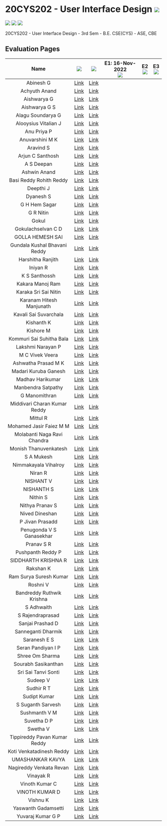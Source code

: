 # 20CYS202 - User Interface Design ![](https://img.shields.io/badge/-Live-brightgreen)
![](https://img.shields.io/badge/Batch-21CYS-lightgreen) ![](https://img.shields.io/badge/UG-blue) ![](https://img.shields.io/badge/Subject-UID-blue)

20CYS202  - User Interface Design - 3rd Sem - B.E. CSE(CYS) - ASE, CBE

## Evaluation Pages

 | Name | ![](https://img.shields.io/badge/-Personal_Website-purple) | ![](https://img.shields.io/badge/-Anokha-blueviolet)  | E1: 16-Nov-2022 <br/> ![](https://img.shields.io/badge/-Personal_Website-purple) |      E2 <br/> ![](https://img.shields.io/badge/-Anokha-blueviolet) |    E3 <br/> ![](https://img.shields.io/badge/-Anokha-blueviolet) |  
 |:----:|:----------------:|:------:|:---------------:|:---------:|:--------:|
 | Abinesh G | [Link](https:\\abi-008.github.io/20CYS202-UID/personal_website) | [Link](https:\\abi-008.github.io/20CYS202-UID/anokha) |  |  | |
 | Achyuth Anand | [Link](https:\\achyuth03.github.io/20CYS202-UID/personal_website) | [Link](https:\\achyuth03.github.io/20CYS202-UID/anokha) |  |  | |
 | Aishwarya G | [Link](https:\\aishwarya2004g.github.io/20CYS202-UID/personal_website) | [Link](https:\\aishwarya2004g.github.io/20CYS202-UID/anokha) |   |  | |
 | Aishwarya G S | [Link](https:\\aishwaryags2004.github.io/20CYS202-UID/personal_website) | [Link](https:\\aishwaryags2004.github.io/20CYS202-UID/anokha) |   |  | |
 | Alagu Soundarya G | [Link](https:\\alagusoundarya.github.io/20CYS202-UID/personal_website) | [Link](https:\\alagusoundarya.github.io/20CYS202-UID/anokha) |   |  | |
 | Alooysius Vitalian J | [Link](https:\\vitalian2021.github.io/20CYS202-UID/personal_website) | [Link](https:\\vitalian2021.github.io/20CYS202-UID/anokha) |  |  | |
 | Anu Priya P | [Link](https:\\ria191919.github.io/20CYS202-UID/personal_website) | [Link](https:\\ria191919.github.io/20CYS202-UID/anokha) |  |  | |
 | Anuvarshini M K | [Link](https:\\anuvarshini09.github.io/20CYS202-UID/personal_website) | [Link](https:\\anuvarshini09.github.io/20CYS202-UID/anokha) |  |  | |
 | Aravind S | [Link](https:\\aravind0347.github.io/20CYS202-UID/personal_website) | [Link](https:\\aravind0347.github.io/20CYS202-UID/anokha) |  |  | |
 | Arjun C Santhosh | [Link](https:\\arjun013H.github.io/20CYS202-UID/personal_website) | [Link](https:\\arjun013H.github.io/20CYS202-UID/anokha) |  |  | |
 | A S Deepan | [Link](https:\\infamousdegen.github.io/20CYS202-UID/personal_website) | [Link](https:\\infamousdegen.github.io/20CYS202-UID/anokha) |  |  | |
 | Ashwin Anand | [Link](https:\\ashuvwxyz.github.io/20CYS202-UID/personal_website) | [Link](https:\\ashuvwxyz.github.io/20CYS202-UID/anokha) |  |  | |
 | Basi Reddy Rohith Reddy | [Link](https:\\basireddyrohithreddy1.github.io/20CYS202-UID/personal_website) | [Link](https:\\basireddyrohithreddy1.github.io/20CYS202-UID/anokha) |  |  | |
 | Deepthi J | [Link](https:\\deepthi-03.github.io/20CYS202-UID/personal_website) | [Link](https:\\deepthi-03.github.io/20CYS202-UID/anokha) |  |  | |
 | Dyanesh S | [Link](https:\\dyanesh003.github.io/20CYS202-UID/personal_website) | [Link](https:\\dyanesh003.github.io/20CYS202-UID/anokha) |  |  | |
 | G H Hem Sagar | [Link](https:\\hemsagar11.github.io/20CYS202-UID/personal_website) | [Link](https:\\hemsagar11.github.io/20CYS202-UID/anokha) |  |  | |
 | G R Nitin | [Link](https:\\nitin-gr.github.io/20CYS202-UID/personal_website) | [Link](https:\\nitin-gr.github.io/20CYS202-UID/anokha) |  |  | |
 | Gokul | [Link](https:\\gokul2003g.github.io/20CYS202-UID/personal_website) | [Link](https:\\gokul2003g.github.io/20CYS202-UID/anokha) |  |  | |
 | Gokulachselvan C D | [Link](https:\\Gokulachselvan.github.io/20CYS202-UID/personal_website) | [Link](https:\\Gokulachselvan.github.io/20CYS202-UID/anokha) |  |  | |
 | GOLLA HEMESH SAI | [Link](https:\\hemesh66584.github.io/20CYS202-UID/personal_website) | [Link](https:\\hemesh66584.github.io/20CYS202-UID/anokha) |  |  | |
 | Gundala Kushal Bhavani Reddy | [Link](https:\\kusha93810.github.io/20CYS202-UID/personal_website) | [Link](https:\\kusha93810.github.io/20CYS202-UID/anokha) |  |  | |
 | Harshitha Ranjith | [Link](https:\\harshitharanjith.github.io/20CYS202-UID/personal_website) | [Link](https:\\harshitharanjith.github.io/20CYS202-UID/anokha) |  |  | |
 | Iniyan R | [Link](https:\\iniyan2003r.github.io/20CYS202-UID/personal_website) | [Link](https:\\iniyan2003r.github.io/20CYS202-UID/anokha) |  |  | |
 | K S Santhossh | [Link](https:\\santhossh5.github.io/20CYS202-UID/personal_website) | [Link](https:\\santhossh5.github.io/20CYS202-UID/anokha) |  |  | |
 | Kakara Manoj Ram | [Link](https:\\manojram8.github.io/20CYS202-UID/personal_website) | [Link](https:\\manojram8.github.io/20CYS202-UID/anokha) |  |  | |
 | Karaka Sri Sai Nitin | [Link](https:\\tintin07k.github.io/20CYS202-UID/personal_website) | [Link](https:\\tintin07k.github.io/20CYS202-UID/anokha) |  |  | |
 | Karanam Hitesh Manjunath | [Link](https:\\hitesh319.github.io/20CYS202-UID/personal_website) | [Link](https:\\hitesh319.github.io/20CYS202-UID/anokha) |  |  | |
 | Kavali Sai Suvarchala | [Link](https:\\saisuvarchalak301.github.io/20CYS202-UID/personal_website) | [Link](https:\\saisuvarchalak301.github.io/20CYS202-UID/anokha) |  |  | |
 | Kishanth K | [Link](https:\\kishanthkavi.github.io/20CYS202-UID/personal_website) | [Link](https:\\kishanthkavi.github.io/20CYS202-UID/anokha) |  |  | |
 | Kishore M | [Link](https:\\kishoreraiden.github.io/20CYS202-UID/personal_website) | [Link](https:\\kishoreraiden.github.io/20CYS202-UID/anokha) |  |  | |
 | Kommuri Sai Suhitha Bala | [Link](https:\\ssuhitha.github.io/20CYS202-UID/personal_website) | [Link](https:\\ssuhitha.github.io/20CYS202-UID/anokha) |  |  | |
 | Lakshmi Narayan P | [Link](https:\\lakshminarayan-p.github.io/20CYS202-UID/personal_website) | [Link](https:\\lakshminarayan-p.github.io/20CYS202-UID/anokha) |  |  | |
 | M C Vivek Veera | [Link](https:\\vivek-veera.github.io/20CYS202-UID/personal_website) | [Link](https:\\vivek-veera.github.io/20CYS202-UID/anokha) |  |  | |
 | Ashwatha Prasad M K | [Link](https:\\ashwath2210.github.io/20CYS202-UID/personal_website) | [Link](https:\\ashwath2210.github.io/20CYS202-UID/anokha) |  |  | |
 | Madari Kuruba Ganesh | [Link](https:\\ganesh20039.github.io/20CYS202-UID/personal_website) | [Link](https:\\ganesh20039.github.io/20CYS202-UID/anokha) |  |  | |
 | Madhav Harikumar | [Link](https:\\madhavh10.github.io/20CYS202-UID/personal_website) | [Link](https:\\madhavh10.github.io/20CYS202-UID/anokha) |  |  | |
 | Manbendra Satpathy | [Link](https:\\manbendra2014.github.io/20CYS202-UID/personal_website) | [Link](https:\\manbendra2014.github.io/20CYS202-UID/anokha) |  |  | |
 | G Manomithran | [Link](https:\\0xaL4te.github.io/20CYS202-UID/personal_website) | [Link](https:\\0xaL4te.github.io/20CYS202-UID/anokha) |  |  | |
 | Middivari Charan Kumar Reddy | [Link](https:\\charankumar3009.github.io/20CYS202-UID/personal_website) | [Link](https:\\charankumar3009.github.io/20CYS202-UID/anokha) |  |  | |
 | Mittul R | [Link](https:\\mittul31.github.io/20CYS202-UID/personal_website) | [Link](https:\\mittul31.github.io/20CYS202-UID/anokha) |  |  | |
 | Mohamed Jasir Faiez M M | [Link](https:\\jasir66.github.io/20CYS202-UID/personal_website) | [Link](https:\\jasir66.github.io/20CYS202-UID/anokha) |  |  | |
 | Molabanti Naga Ravi Chandra | [Link](https:\\ravichandra13.github.io/20CYS202-UID/personal_website) | [Link](https:\\ravichandra13.github.io/20CYS202-UID/anokha) |  |  | |
 | Monish Thanuvenkatesh | [Link](https:\\monish345.github.io/20CYS202-UID/personal_website) | [Link](https:\\monish345.github.io/20CYS202-UID/anokha) |  |  | |
 | S A Mukesh | [Link](https:\\mukesh-sa.github.io/20CYS202-UID/personal_website) | [Link](https:\\mukesh-sa.github.io/20CYS202-UID/anokha) |  |  | |
 | Nimmakayala Vihalroy | [Link](https:\\vihalroy00001.github.io/20CYS202-UID/personal_website) | [Link](https:\\vihalroy00001.github.io/20CYS202-UID/anokha) |  |  | |
 | Niran R | [Link](https:\\niran200.github.io/20CYS202-UID/personal_website) | [Link](https:\\niran200.github.io/20CYS202-UID/anokha) |  |  | |
 | NISHANT V | [Link](https:\\nishantv2.github.io/20CYS202-UID/personal_website) | [Link](https:\\nishantv2.github.io/20CYS202-UID/anokha) |  |  | |
 | NISHANTH S | [Link](https:\\jod4n.github.io/20CYS202-UID/personal_website) | [Link](https:\\jod4n.github.io/20CYS202-UID/anokha) |  |  | |
 | Nithin S | [Link](https:\\ronin7823.github.io/20CYS202-UID/personal_website) | [Link](https:\\ronin7823.github.io/20CYS202-UID/anokha) |  |  | |
 | Nithya Pranav S | [Link](https:\\nithyapranavs.github.io/20CYS202-UID/personal_website) | [Link](https:\\nithyapranavs.github.io/20CYS202-UID/anokha) |  |  | |
 | Nived Dineshan | [Link](https:\\nivedd.github.io/20CYS202-UID/personal_website) | [Link](https:\\nivedd.github.io/20CYS202-UID/anokha) |  |  | |
 | P Jivan Prasadd | [Link](https:\\jivanprasadd.github.io/20CYS202-UID/personal_website) | [Link](https:\\jivanprasadd.github.io/20CYS202-UID/anokha) |  |  | |
 | Penugonda V S Ganasekhar | [Link](https:\\pganasekhar.github.io/20CYS202-UID/personal_website) | [Link](https:\\pganasekhar.github.io/20CYS202-UID/anokha) |  |  | |
 | Pranav S R | [Link](https:\\pranav10112003.github.io/20CYS202-UID/personal_website) | [Link](https:\\pranav10112003.github.io/20CYS202-UID/anokha) |  |  | |
 | Pushpanth Reddy P | [Link](https:\\pushpanth23.github.io/20CYS202-UID/personal_website) | [Link](https:\\pushpanth23.github.io/20CYS202-UID/anokha) |  |  | |
 | SIDDHARTH KRISHNA R | [Link](https:\\siddharthkrishna-r.github.io/20CYS202-UID/personal_website) | [Link](https:\\siddharthkrishna-r.github.io/20CYS202-UID/anokha) |  |  | |
 | Rakshan K | [Link](https:\\rakshan-k.github.io/20CYS202-UID/personal_website) | [Link](https:\\rakshan-k.github.io/20CYS202-UID/anokha) |  |  | |
 | Ram Surya Suresh Kumar | [Link](https:\\r4msurya.github.io/20CYS202-UID/personal_website) | [Link](https:\\r4msurya.github.io/20CYS202-UID/anokha) |  |  | |
 | Roshni V | [Link](https:\\ceramapleheart.github.io/20CYS202-UID/personal_website) | [Link](https:\\ceramapleheart.github.io/20CYS202-UID/anokha) |  |  | |
 | Bandreddy Ruthwik Krishna | [Link](https:\\ruthwik2610.github.io/20CYS202-UID/personal_website) | [Link](https:\\ruthwik2610.github.io/20CYS202-UID/anokha) |  |  | |
 | S Adhwaith | [Link](https:\\adhwaith21.github.io/20CYS202-UID/personal_website) | [Link](https:\\adhwaith21.github.io/20CYS202-UID/anokha) |  |  | |
 | S Rajendraprasad | [Link](https:\\rajendraprasad7.github.io/20CYS202-UID/personal_website) | [Link](https:\\rajendraprasad7.github.io/20CYS202-UID/anokha) |  |  | |
 | Sanjai Prashad D | [Link](https:\\sanjai20.github.io/20CYS202-UID/personal_website) | [Link](https:\\sanjai20.github.io/20CYS202-UID/anokha) |  |  | |
 | Sanneganti Dharmik | [Link](https:\\dharmik03scoob.github.io/20CYS202-UID/personal_website) | [Link](https:\\dharmik03scoob.github.io/20CYS202-UID/anokha) |  |  | |
 | Saranesh E S | [Link](https:\\saranesh296.github.io/20CYS202-UID/personal_website) | [Link](https:\\saranesh296.github.io/20CYS202-UID/anokha) |  |  | |
 | Seran Pandiyan I P | [Link](https:\\seranpandiyan.github.io/20CYS202-UID/personal_website) | [Link](https:\\seranpandiyan.github.io/20CYS202-UID/anokha) |  |  | |
 | Shree Om Sharma | [Link](https:\\shreeom03.github.io/20CYS202-UID/personal_website) | [Link](https:\\shreeom03.github.io/20CYS202-UID/anokha) |  |  | |
 | Sourabh Sasikanthan | [Link](https:\\CYS20212025.github.io/20CYS202-UID/personal_website) | [Link](https:\\CYS20212025.github.io/20CYS202-UID/anokha) |  |  | |
 | Sri Sai Tanvi Sonti | [Link](https:\\saitanvi.github.io/20CYS202-UID/personal_website) | [Link](https:\\saitanvi.github.io/20CYS202-UID/anokha) |  |  | |
 | Sudeep V | [Link](https:\\sudeepvijayakumar.github.io/20CYS202-UID/personal_website) | [Link](https:\\sudeepvijayakumar.github.io/20CYS202-UID/anokha) |  |  | |
 | Sudhir R T | [Link](https:\\sudhir04666.github.io/20CYS202-UID/personal_website) | [Link](https:\\sudhir04666.github.io/20CYS202-UID/anokha) |  |  | |
 | Sudipt Kumar | [Link](https:\\sudiptk02.github.io/20CYS202-UID/personal_website) | [Link](https:\\sudiptk02.github.io/20CYS202-UID/anokha) |  |  | |
 | S Suganth Sarvesh | [Link](https:\\knightfall01.github.io/20CYS202-UID/personal_website) | [Link](https:\\knightfall01.github.io/20CYS202-UID/anokha) |  |  | |
 | Sushmanth V M | [Link](https:\\sushmanthvm.github.io/20CYS202-UID/personal_website) | [Link](https:\\sushmanthvm.github.io/20CYS202-UID/anokha) |  |  | |
 | Suvetha D P | [Link](https:\\suvetha24.github.io/20CYS202-UID/personal_website) | [Link](https:\\suvetha24.github.io/20CYS202-UID/anokha) |  |  | |
 | Swetha V | [Link](https:\\swethav79.github.io/20CYS202-UID/personal_website) | [Link](https:\\swethav79.github.io/20CYS202-UID/anokha) |  |  | |
 | Tippireddy Pavan Kumar Reddy | [Link](https:\\tpavankumarreddy.github.io/20CYS202-UID/personal_website) | [Link](https:\\tpavankumarreddy.github.io/20CYS202-UID/anokha) |  |  | |
 | Koti Venkatadinesh Reddy | [Link](https:\\dineshredddy4512.github.io/20CYS202-UID/personal_website) | [Link](https:\\dineshredddy4512.github.io/20CYS202-UID/anokha) |  |  | |
 | UMASHANKAR KAVYA | [Link](https:\\umashankarkavya.github.io/20CYS202-UID/personal_website) | [Link](https:\\umashankarkavya.github.io/20CYS202-UID/anokha) |  |  | |
 | Nagireddy Venkata Revan | [Link](https:\\revan-nagireddy.github.io/20CYS202-UID/personal_website) | [Link](https:\\revan-nagireddy.github.io/20CYS202-UID/anokha) |  |  | |
 | Vinayak R | [Link](https:\\vinai04.github.io/20CYS202-UID/personal_website) | [Link](https:\\vinai04.github.io/20CYS202-UID/anokha) |  |  | |
 | Vinoth Kumar C | [Link](https:\\vinoth0503.github.io/20CYS202-UID/personal_website) | [Link](https:\\vinoth0503.github.io/20CYS202-UID/anokha) |  |  | |
 | VINOTH KUMAR D | [Link](https:\\vinothdayalan.github.io/20CYS202-UID/personal_website) | [Link](https:\\vinothdayalan.github.io/20CYS202-UID/anokha) |  |  | |
 | Vishnu K | [Link](https:\\vexecute.github.io/20CYS202-UID/personal_website) | [Link](https:\\vexecute.github.io/20CYS202-UID/anokha) |  |  | |
 | Yaswanth Gadamsetti | [Link](https:\\yaswanth-12.github.io/20CYS202-UID/personal_website) | [Link](https:\\yaswanth-12.github.io/20CYS202-UID/anokha) |  |  | |
 | Yuvaraj Kumar G P | [Link](https:\\yuvarajKumar23.github.io/20CYS202-UID/personal_website) | [Link](https:\\yuvarajKumar23.github.io/20CYS202-UID/anokha) |  |  | |

